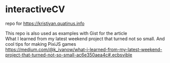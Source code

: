 # interactiveCV 

repo for https://kristiyan.quatinus.info

This repo is also used as examples with Gist for the article
<br />
What I learned from my latest weekend project that turned not so small. And cool tips for making PixiJS games 
<br />
https://medium.com/@k_ivanow/what-i-learned-from-my-latest-weekend-project-that-turned-not-so-small-ac6e350aea4c#.ecbsvible